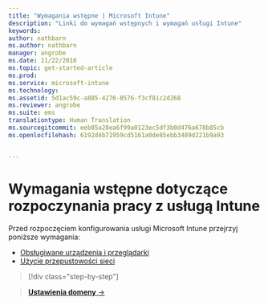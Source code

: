 ```yaml
---
title: "Wymagania wstępne | Microsoft Intune"
description: "Linki do wymagań wstępnych i wymagań usługi Intune"
keywords: 
author: nathbarn
ms.author: nathbarn
manager: angrobe
ms.date: 11/22/2016
ms.topic: get-started-article
ms.prod: 
ms.service: microsoft-intune
ms.technology: 
ms.assetid: 5d1ac59c-a885-4276-8576-f3cf81c2d268
ms.reviewer: angrobe
ms.suite: ems
translationtype: Human Translation
ms.sourcegitcommit: eeb85a28ea6f99a0123ec5df3b0d476a678b85cb
ms.openlocfilehash: 6192d4b71959cd5161a0de85ebb3489d221b9a93


---
```


# <a name="prerequisites-to-getting-started-with-intune"></a>Wymagania wstępne dotyczące rozpoczynania pracy z usługą Intune

Przed rozpoczęciem konfigurowania usługi Microsoft Intune przejrzyj poniższe wymagania:

- [Obsługiwane urządzenia i przeglądarki](supported-mobile-devices-and-computers.md)
- [Użycie przepustowości sieci](network-bandwidth-use.md)

>[!div class="step-by-step"]

>[**Ustawienia domeny** &rarr;](supported-mobile-devices-and-computers.md)  



<!--HONumber=Dec16_HO2-->


